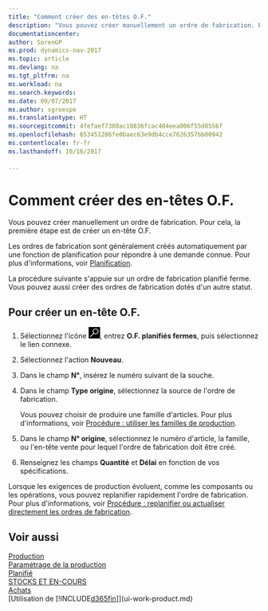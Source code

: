 ```yaml
---
title: "Comment créer des en-têtes O.F."
description: "Vous pouvez créer manuellement un ordre de fabrication. Pour cela, la première étape est de créer un en-tête O.F."
documentationcenter: 
author: SorenGP
ms.prod: dynamics-nav-2017
ms.topic: article
ms.devlang: na
ms.tgt_pltfrm: na
ms.workload: na
ms.search.keywords: 
ms.date: 09/07/2017
ms.author: sgroespe
ms.translationtype: HT
ms.sourcegitcommit: 4fefaef7380ac10836fcac404eea006f55d8556f
ms.openlocfilehash: 653451206fe0baec63e9db4cce7626357bb00942
ms.contentlocale: fr-fr
ms.lasthandoff: 10/16/2017

---
```

# <a name="how-to-create-production-order-headers"></a>Comment créer des en-têtes O.F.
Vous pouvez créer manuellement un ordre de fabrication. Pour cela, la première étape est de créer un en-tête O.F.

Les ordres de fabrication sont généralement créés automatiquement par une fonction de planification pour répondre à une demande connue. Pour plus d'informations, voir [Planification](production-planning.md).   

La procédure suivante s'appuie sur un ordre de fabrication planifié ferme. Vous pouvez aussi créer des ordres de fabrication dotés d'un autre statut.  

## <a name="to-create-a-production-order-header"></a>Pour créer un en-tête O.F.  
1.  Sélectionnez l'icône ![Page ou état pour la recherche](media/ui-search/search_small.png "Page ou état pour la recherche"), entrez **O.F. planifiés fermes**, puis sélectionnez le lien connexe.  
2.  Sélectionnez l'action **Nouveau**.  
3.  Dans le champ **N°**, insérez le numéro suivant de la souche.  
4.  Dans le champ **Type origine**, sélectionnez la source de l'ordre de fabrication.

    Vous pouvez choisir de produire une famille d'articles. Pour plus d'informations, voir [Procédure : utiliser les familles de production](production-how-work-family.md).
5.  Dans le champ **N° origine**, sélectionnez le numéro d'article, la famille, ou l'en-tête vente pour lequel l'ordre de fabrication doit être créé.  
6.  Renseignez les champs **Quantité** et **Délai** en fonction de vos spécifications.  

Lorsque les exigences de production évoluent, comme les composants ou les opérations, vous pouvez replanifier rapidement l'ordre de fabrication. Pour plus d'informations, voir [Procédure : replanifier ou actualiser directement les ordres de fabrication](production-how-to-replan-refresh-production-orders.md). 

## <a name="see-also"></a>Voir aussi  
[Production](production-manage-manufacturing.md)    
[Paramétrage de la production](production-configure-production-processes.md)  
[Planifié](production-planning.md)      
[STOCKS ET EN-COURS](inventory-manage-inventory.md)  
[Achats](purchasing-manage-purchasing.md)  
[Utilisation de [!INCLUDE[d365fin](includes/d365fin_md.md)]](ui-work-product.md)

